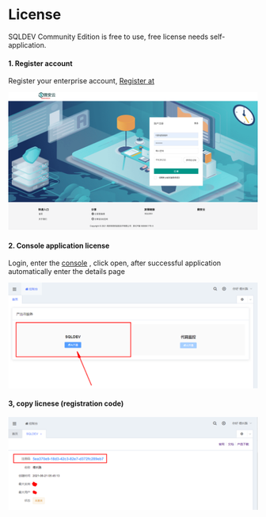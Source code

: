 # License

SQLDEV Community Edition is free to use, free license needs self-application.



#### 1. Register account

Register your enterprise account, [Register at](https://www.weiancloud.com/register.html)



![](./img/license1.png)



#### 2. Console application license

Login, enter the [console](https://www.weiancloud.com/console) , click open, after successful application automatically enter the details page

![](./img/license2.png)



#### 3, copy licnese (registration code)

![](./img/license3.png)



























